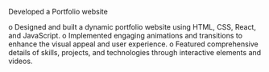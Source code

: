  Developed a Portfolio website 

o Designed and built a dynamic portfolio website using HTML, CSS, React, and JavaScript. 
o Implemented engaging animations and transitions to enhance the visual appeal and user 
experience. 
o Featured comprehensive details of skills, projects, and technologies through interactive 
elements and videos. 
